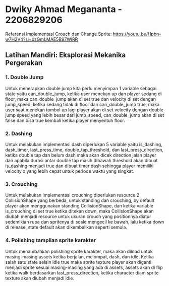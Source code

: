 # Dwiky Ahmad Megananta - 2206829206

Referensi Implementasi Crouch dan Change Sprite: https://youtu.be/Hpbn-w7H2V4?si=ozGmLMAE5B97WlRR

## Latihan Mandiri: Eksplorasi Mekanika Pergerakan

### 1. Double Jump

Untuk menerapkan double jump kita perlu menyimpan 1 variable sebagai state yaitu can_double_jump, ketika user menekan up dan player sedang di floor, maka can_double_jump akan di set true dan velocity di set dengan jump_speed, ketika sedang tidak di floor dan can_double_jump true, maka user saat menekan tombol up lagi player akan di set velocity dengan double jump speed yang lebih besar dari jump_speed, can_double_jump akan di set false dan bisa true kembali ketika player menyentuh floor.

### 2. Dashing

Untuk melakukan implementasi dash diperlukan 5 variable yaitu is_dashing, dash_timer, last_press_time, double_tap_threshold, dan last_press_direction, ketika double tap dan belum dash maka akan dicek direction jalan player dan apabila durasi antar double tap masih dibawah threshold akan dibuat is_dashing menjadi true dan dibuat timer dash sehingga player memiliki velocity x yang lebih cepat untuk periode waktu yang singkat.

### 3. Crouching

Untuk melakukan implementasi crouching diperlukan resource 2 CollisionShape yang berbeda, untuk standing dan crouching, by default player akan menggunakan standing CollisionShape, dan ketika variable is_crouching di set true ketika ditekan down, maka CollisionShape akan diubah menjadi resource untuk ukuran crouch yang positionnya diatur sedemikian rupa dan spritenya di scale mengecil ke bawah, lalu ketika down di release, state default akan dikembalikan seperti semula.

### 4. Polishing tampilan sprite karakter

Untuk menambahkan polishing sprite karakter, maka akan diload untuk masing-masing assets ketika berjalan, melompat, dash, dan idle. Ketika salah satu state selain idle true maka sprite texture player akan diganti menjadi sprite sesuai masing-masing yang ada di assets, assets akan di flip ketika walk berdasarkan last_press_direction, ketika character diam sprite texture akan diubah menjadi idle.